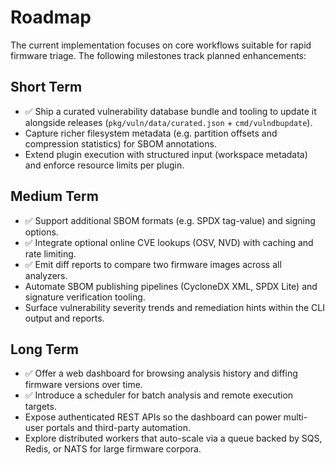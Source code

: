 # Roadmap

The current implementation focuses on core workflows suitable for rapid firmware
triage. The following milestones track planned enhancements:

## Short Term

- ✅ Ship a curated vulnerability database bundle and tooling to update it
  alongside releases (`pkg/vuln/data/curated.json` + `cmd/vulndbupdate`).
- Capture richer filesystem metadata (e.g. partition offsets and compression
  statistics) for SBOM annotations.
- Extend plugin execution with structured input (workspace metadata) and
  enforce resource limits per plugin.

## Medium Term

- ✅ Support additional SBOM formats (e.g. SPDX tag-value) and signing options.
- ✅ Integrate optional online CVE lookups (OSV, NVD) with caching and rate limiting.
- ✅ Emit diff reports to compare two firmware images across all analyzers.
- Automate SBOM publishing pipelines (CycloneDX XML, SPDX Lite) and signature
  verification tooling.
- Surface vulnerability severity trends and remediation hints within the CLI
  output and reports.

## Long Term

- ✅ Offer a web dashboard for browsing analysis history and diffing firmware
  versions over time.
- ✅ Introduce a scheduler for batch analysis and remote execution targets.
- Expose authenticated REST APIs so the dashboard can power multi-user portals
  and third-party automation.
- Explore distributed workers that auto-scale via a queue backed by SQS, Redis,
  or NATS for large firmware corpora.
